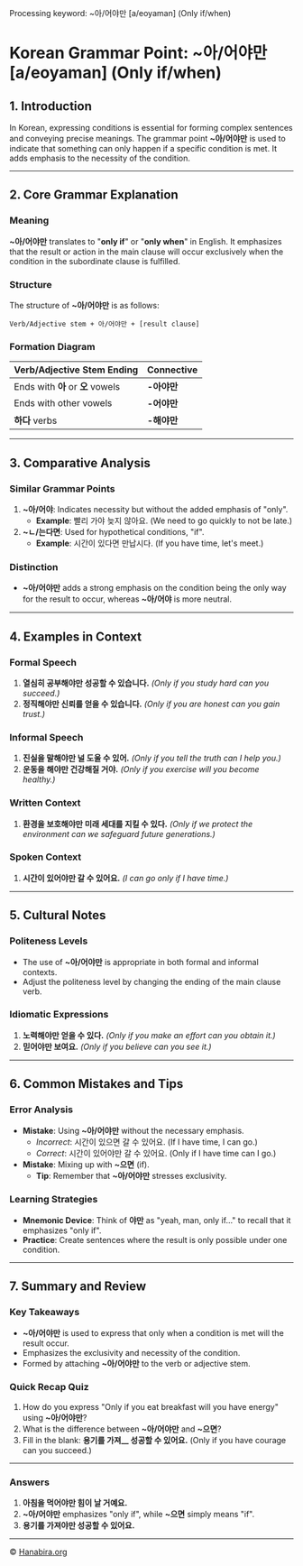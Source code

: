 Processing keyword: ~아/어야만 [a/eoyaman] (Only if/when)
# Korean Grammar Point: ~아/어야만 [a/eoyaman] (Only if/when)

## 1. Introduction
In Korean, expressing conditions is essential for forming complex sentences and conveying precise meanings. The grammar point **~아/어야만** is used to indicate that something can only happen if a specific condition is met. It adds emphasis to the necessity of the condition.

---
## 2. Core Grammar Explanation
### Meaning
**~아/어야만** translates to "**only if**" or "**only when**" in English. It emphasizes that the result or action in the main clause will occur exclusively when the condition in the subordinate clause is fulfilled.
### Structure
The structure of **~아/어야만** is as follows:
```plaintext
Verb/Adjective stem + 아/어야만 + [result clause]
```
### Formation Diagram
| Verb/Adjective Stem Ending | Connective |
|----------------------------|------------|
| Ends with **아** or **오** vowels | **-아야만** |
| Ends with other vowels     | **-어야만** |
| **하다** verbs             | **-해야만** |
---
## 3. Comparative Analysis
### Similar Grammar Points
1. **~아/어야**: Indicates necessity but without the added emphasis of "only".
   - **Example**: 빨리 가야 늦지 않아요. (We need to go quickly to not be late.)
2. **~ㄴ/는다면**: Used for hypothetical conditions, "if".
   - **Example**: 시간이 있다면 만납시다. (If you have time, let's meet.)
### Distinction
- **~아/어야만** adds a strong emphasis on the condition being the only way for the result to occur, whereas **~아/어야** is more neutral.
---
## 4. Examples in Context
### Formal Speech
1. **열심히 공부해야만 성공할 수 있습니다.**
   *(Only if you study hard can you succeed.)*
2. **정직해야만 신뢰를 얻을 수 있습니다.**
   *(Only if you are honest can you gain trust.)*
### Informal Speech
1. **진실을 말해야만 널 도울 수 있어.**
   *(Only if you tell the truth can I help you.)*
2. **운동을 해야만 건강해질 거야.**
   *(Only if you exercise will you become healthy.)*
### Written Context
1. **환경을 보호해야만 미래 세대를 지킬 수 있다.**
   *(Only if we protect the environment can we safeguard future generations.)*
### Spoken Context
1. **시간이 있어야만 갈 수 있어요.**
   *(I can go only if I have time.)*
---
## 5. Cultural Notes
### Politeness Levels
- The use of **~아/어야만** is appropriate in both formal and informal contexts.
- Adjust the politeness level by changing the ending of the main clause verb.
### Idiomatic Expressions
1. **노력해야만 얻을 수 있다.**
   *(Only if you make an effort can you obtain it.)*
2. **믿어야만 보여요.**
   *(Only if you believe can you see it.)*
---
## 6. Common Mistakes and Tips
### Error Analysis
- **Mistake**: Using **~아/어야만** without the necessary emphasis.
  - *Incorrect*: 시간이 있으면 갈 수 있어요. (If I have time, I can go.)
  - *Correct*: 시간이 있어야만 갈 수 있어요. (Only if I have time can I go.)
- **Mistake**: Mixing up with **~으면** (if).
  - **Tip**: Remember that **~아/어야만** stresses exclusivity.
### Learning Strategies
- **Mnemonic Device**: Think of **야만** as "yeah, man, only if..." to recall that it emphasizes "only if".
- **Practice**: Create sentences where the result is only possible under one condition.
---
## 7. Summary and Review
### Key Takeaways
- **~아/어야만** is used to express that only when a condition is met will the result occur.
- Emphasizes the exclusivity and necessity of the condition.
- Formed by attaching **~아/어야만** to the verb or adjective stem.
### Quick Recap Quiz
1. How do you express "Only if you eat breakfast will you have energy" using **~아/어야만**?
2. What is the difference between **~아/어야만** and **~으면**?
3. Fill in the blank: **용기를 가져__ 성공할 수 있어요.** (Only if you have courage can you succeed.)
---
### Answers
1. **아침을 먹어야만 힘이 날 거예요.**
2. **~아/어야만** emphasizes "only if", while **~으면** simply means "if".
3. **용기를 가져야만 성공할 수 있어요.**

---
© [Hanabira.org](https://hanabira.org)
